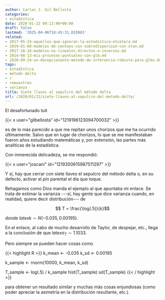 ```yaml
---
author: Carlos J. Gil Bellosta
categories:
- estadística
date: 2020-01-22 09:13:00+00:00
draft: false
lastmod: '2025-04-06T18:45:31.033863'
related:
- 2017-05-24-aquellos-que-ignoran-la-estadistica-etcetera.md
- 2019-01-08-modelos-de-conteos-con-sobredispersion-con-stan.md
- 2017-10-16-modelos-no-lineales-directos-e-inversos.md
- 2014-08-13-mis-procesos-puntuales-con-glm.md
- 2020-09-24-un-decepcionante-metodo-de-inferencia-robusta-para-glms-de-poisson.md
tags:
- estadística
- método delta
- r
- remuestreo
- varianza
title: Siete llaves al sepulcro del método delta
url: /2020/01/22/siete-llaves-al-sepulcro-del-metodo-delta/
---
```


El desafortunado tuit

{{< x user="gilbellosta" id="1219196123094700032" >}}

es de lo más parecido a que me repitan unos chorizos que me ha ocurrido últimamente. Salvo que en lugar de chorizos, lo que se me manifestaban fueron años estudiando matemáticas y, por extensión, las partes más analíticas de la estadística.

Con inmerecida delicadeza, se me respondió:

{{< x user="joscani" id="1219350615987511297" >}}

Y sí, hay que cerrar con siete llaves el sepulcro del método delta o, en su defecto, activar el _pin_ parental el día que toque.

Rehagamos como Dios manda el ejemplo al que apuntaba mi enlace. Se trata de estimar la varianza ---sí, hay gente que dice varianza cuando, en realidad, quiere decir distribución--- de

$$ T = \frac{\log(.5)}{k}$$

donde $latex k \sim N(-0.035, 0.00195)$.

En el enlace, al cabo de mucho desarrollo de Taylor, de despejar, etc., llega a la conclusión de que $latex \sigma_T \sim 1.1033$.

Pero siempre se pueden hacer cosas como

{{< highlight R >}}
k_mean <- -0.035
k_sd   <- 0.00195

k_sample <- rnorm(10000, k_mean, k_sd)

T_sample <- log(.5) / k_sample
hist(T_sample)
sd(T_sample)
{{< / highlight >}}

para obtener un resultado similar y muchas más cosas enjundiosas (como poder apreciar la asimetría en la distribución resultante, etc.).